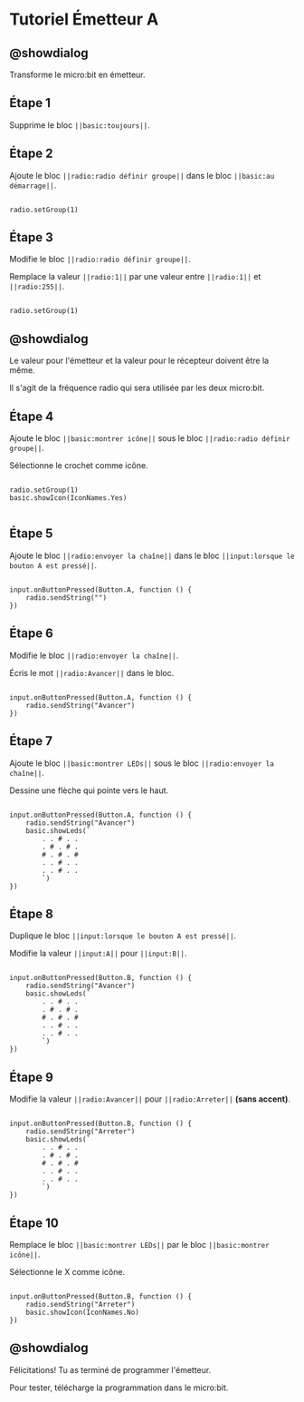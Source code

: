 # Tutoriel Émetteur A

## @showdialog

Transforme le micro:bit en émetteur. 

## Étape 1

Supprime le bloc ``||basic:toujours||``.

## Étape 2

Ajoute le bloc ``||radio:radio définir groupe||`` dans le bloc ``||basic:au démarrage||``.

```blocks

radio.setGroup(1)

```

## Étape 3

Modifie le bloc ``||radio:radio définir groupe||``.

Remplace la valeur ``||radio:1||`` par une valeur entre  ``||radio:1||`` et  ``||radio:255||``.

```blocks

radio.setGroup(1)

```
## @showdialog 

Le valeur pour l'émetteur et la valeur pour le récepteur doivent être la même.

Il s'agit de la fréquence radio qui sera utilisée par les deux micro:bit.


## Étape 4

Ajoute le bloc ``||basic:montrer icône||`` sous le bloc ``||radio:radio définir groupe||``.

Sélectionne le crochet comme icône.

```blocks

radio.setGroup(1)
basic.showIcon(IconNames.Yes)


```

## Étape 5

Ajoute le bloc ``||radio:envoyer la chaîne||`` dans le bloc ``||input:lorsque le bouton A est pressé||``.

```blocks

input.onButtonPressed(Button.A, function () {
    radio.sendString("")
})

```

## Étape 6

Modifie le bloc ``||radio:envoyer la chaîne||``.

Écris le mot ``||radio:Avancer||`` dans le bloc. 

```blocks

input.onButtonPressed(Button.A, function () {
    radio.sendString("Avancer")
})

```

## Étape 7

Ajoute le bloc ``||basic:montrer LEDs||`` sous le bloc ``||radio:envoyer la chaîne||``.

Dessine une flèche qui pointe vers le haut.

```blocks

input.onButtonPressed(Button.A, function () {
    radio.sendString("Avancer")
    basic.showLeds(`
        . . # . .
        . # . # .
        # . # . #
        . . # . .
        . . # . .
        `)
})

```

## Étape 8

Duplique le bloc ``||input:lorsque le bouton A est pressé||``.

Modifie la valeur ``||input:A||`` pour ``||input:B||``.

```blocks

input.onButtonPressed(Button.B, function () {
    radio.sendString("Avancer")
    basic.showLeds(`
        . . # . .
        . # . # .
        # . # . #
        . . # . .
        . . # . .
        `)
})

```

## Étape 9

Modifie la valeur ``||radio:Avancer||`` pour ``||radio:Arreter||`` **(sans accent)**.

```blocks

input.onButtonPressed(Button.B, function () {
    radio.sendString("Arreter")
    basic.showLeds(`
        . . # . .
        . # . # .
        # . # . #
        . . # . .
        . . # . .
        `)
})

```

## Étape 10

Remplace le bloc ``||basic:montrer LEDs||`` par le bloc ``||basic:montrer icône||``.

Sélectionne le X comme icône.

```blocks

input.onButtonPressed(Button.B, function () {
    radio.sendString("Arreter")
    basic.showIcon(IconNames.No)
})

```

## @showdialog 

Félicitations! Tu as terminé de programmer l'émetteur.

Pour tester, télécharge la programmation dans le micro:bit.